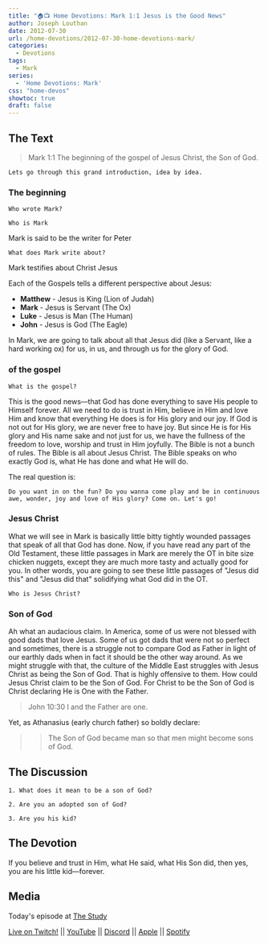 ```yaml
---
title: "🏠📺 Home Devotions: Mark 1:1 Jesus is the Good News"
author: Joseph Louthan
date: 2012-07-30
url: /home-devotions/2012-07-30-home-devotions-mark/
categories:
  - Devotions
tags:
  - Mark
series:
  - 'Home Devotions: Mark'
css: "home-devos"
showtoc: true
draft: false
---
```


## The Text

>Mark 1:1 The beginning of the gospel of Jesus Christ, the Son of God.

`Lets go through this grand introduction, idea by idea.`

### The beginning

`Who wrote Mark?`

`Who is Mark`
  
Mark is said to be the writer for Peter

`What does Mark write about?`
  
Mark testifies about Christ Jesus

Each of the Gospels tells a different perspective about Jesus:

- **Matthew** - Jesus is King (Lion of Judah)
- **Mark** - Jesus is Servant (The Ox)
- **Luke** - Jesus is Man (The Human)
- **John** - Jesus is God (The Eagle)

In Mark, we are going to talk about all that Jesus did (like a Servant, like a hard working ox) for us, in us, and through us for the glory of God.

### of the gospel

`What is the gospel?`

This is the good news—that God has done everything to save His people to Himself forever. All we need to do is trust in Him, believe in Him and love Him and know that everything He does is for His glory and our joy. If God is not out for His glory, we are never free to have joy. But since He is for His glory and His name sake and not just for us, we have the fullness of the freedom to love, worship and trust in Him joyfully. The Bible is not a bunch of rules. The Bible is all about Jesus Christ. The Bible speaks on who exactly God is, what He has done and what He will do.

The real question is:

`Do you want in on the fun? Do you wanna come play and be in continuous awe, wonder, joy and love of His glory? Come on. Let's go!`

### Jesus Christ

What we will see in Mark is basically little bitty tightly wounded passages that speak of all that God has done. Now, if you have read any part of the Old Testament, these little passages in Mark are merely the OT in bite size chicken nuggets, except they are much more tasty and actually good for you. In other words, you are going to see these little passages of "Jesus did this" and "Jesus did that" solidifying what God did in the OT.

`Who is Jesus Christ?`

### Son of God

Ah what an audacious claim. In America, some of us were not blessed with good dads that love Jesus. Some of us got dads that were not so perfect and sometimes, there is a struggle not to compare God as Father in light of our earthly dads when in fact it should be the other way around. As we might struggle with that, the culture of the Middle East struggles with Jesus Christ as being the Son of God. That is highly offensive to them. How could Jesus Christ claim to be the Son of God. For Christ to be the Son of God is Christ declaring He is One with the Father.

>John 10:30 I and the Father are one.

Yet, as Athanasius (early church father) so boldly declare:

>>The Son of God became man so that men might become sons of God.

## The Discussion

```text
1. What does it mean to be a son of God?

2. Are you an adopted son of God?

3. Are you his kid?
```

## The Devotion

If you believe and trust in Him, what He said, what His Son did, then yes, you are his little kid—forever.

## Media

Today's episode at [The Study](http://study.theologic.us/podcast/home-devotions-mark-11-jesus-is-the-good-news/)

[Live on Twitch!](http://twitch.theologic.us) || [YouTube](http://youtube.theologic.us) || [Discord](http://discord.theologic.us) || [Apple](https://podcasts.apple.com/us/podcast/the-study/id1557102127) || [Spotify](https://open.spotify.com/show/0Xs5qsNvWePyRqcmtOTPkR)
